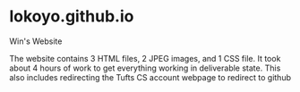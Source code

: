 lokoyo.github.io
================

Win's Website

The website contains 3 HTML files, 2 JPEG images, and 1 CSS file. 
It took about 4 hours of work to get everything working in deliverable state. 
This also includes redirecting the Tufts CS account webpage to redirect to github